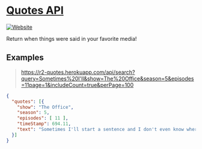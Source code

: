 # [Quotes API](https://r2-quotes.herokuapp.com)

[![Website](https://img.shields.io/website?url=https://r2-quotes.herokuapp.com&label=Website)](https://r2-quotes.herokuapp.com)

Return when things were said in your favorite media!

## Examples

> https://r2-quotes.herokuapp.com/api/search?query=Sometimes%20I'll&show=The%20Office&season=5&episodes=11page=1&includeCount=true&perPage=100

```json
{
  "quotes": [{
    "show": "The Office",
    "season": 5,
    "episodes": [ 11 ],
    "timeStamp": 694.11,
    "text": "Sometimes I'll start a sentence and I don't even know where it's going."
  }]
}
```
